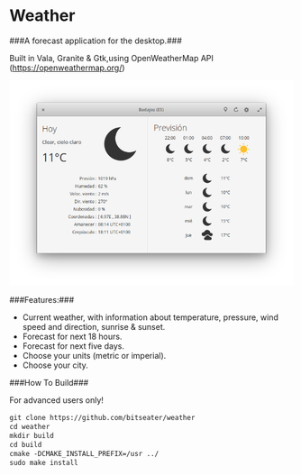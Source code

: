 # Weather
###A forecast application for the desktop.###

Built in Vala, Granite & Gtk,using OpenWeatherMap API (https://openweathermap.org/)

![Screenshot](screenshot.png  "Weather")

###Features:###

- Current weather, with information about temperature, pressure, wind speed and direction, 
sunrise & sunset.
- Forecast for next 18 hours.
- Forecast for next five days.
- Choose your units (metric or imperial).
- Choose your city.

###How To Build###

For advanced users only!

	git clone https://github.com/bitseater/weather
	cd weather
	mkdir build
	cd build 
	cmake -DCMAKE_INSTALL_PREFIX=/usr ../
	sudo make install
